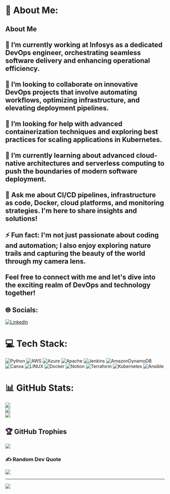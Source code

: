 # 💫 About Me:
## About Me<br><br>🔭 I’m currently working at Infosys as a dedicated DevOps engineer, orchestrating seamless software delivery and enhancing operational efficiency.<br><br>👯 I’m looking to collaborate on innovative DevOps projects that involve automating workflows, optimizing infrastructure, and elevating deployment pipelines.<br><br>🤝 I’m looking for help with advanced containerization techniques and exploring best practices for scaling applications in Kubernetes.<br><br>🌱 I’m currently learning about advanced cloud-native architectures and serverless computing to push the boundaries of modern software deployment.<br><br>💬 Ask me about CI/CD pipelines, infrastructure as code, Docker, cloud platforms, and monitoring strategies. I'm here to share insights and solutions!<br><br>⚡ Fun fact: I'm not just passionate about coding and automation; I also enjoy exploring nature trails and capturing the beauty of the world through my camera lens.<br><br>Feel free to connect with me and let's dive into the exciting realm of DevOps and technology together!<br>


## 🌐 Socials:
[![LinkedIn](https://img.shields.io/badge/LinkedIn-%230077B5.svg?logo=linkedin&logoColor=white)](https://linkedin.com/in/https://www.linkedin.com/in/pankaj-patil-344326171/) 

# 💻 Tech Stack:
![Python](https://img.shields.io/badge/python-3670A0?style=for-the-badge&logo=python&logoColor=ffdd54) ![AWS](https://img.shields.io/badge/AWS-%23FF9900.svg?style=for-the-badge&logo=amazon-aws&logoColor=white) ![Azure](https://img.shields.io/badge/azure-%230072C6.svg?style=for-the-badge&logo=azure-devops&logoColor=white) ![Apache](https://img.shields.io/badge/apache-%23D42029.svg?style=for-the-badge&logo=apache&logoColor=white) ![Jenkins](https://img.shields.io/badge/jenkins-%232C5263.svg?style=for-the-badge&logo=jenkins&logoColor=white) ![AmazonDynamoDB](https://img.shields.io/badge/Amazon%20DynamoDB-4053D6?style=for-the-badge&logo=Amazon%20DynamoDB&logoColor=white) ![Canva](https://img.shields.io/badge/Canva-%2300C4CC.svg?style=for-the-badge&logo=Canva&logoColor=white) ![LINUX](https://img.shields.io/badge/Linux-FCC624?style=for-the-badge&logo=linux&logoColor=black) ![Docker](https://img.shields.io/badge/docker-%230db7ed.svg?style=for-the-badge&logo=docker&logoColor=white) ![Notion](https://img.shields.io/badge/Notion-%23000000.svg?style=for-the-badge&logo=notion&logoColor=white) ![Terraform](https://img.shields.io/badge/terraform-%235835CC.svg?style=for-the-badge&logo=terraform&logoColor=white) ![Kubernetes](https://img.shields.io/badge/kubernetes-%23326ce5.svg?style=for-the-badge&logo=kubernetes&logoColor=white) ![Ansible](https://img.shields.io/badge/ansible-%231A1918.svg?style=for-the-badge&logo=ansible&logoColor=white)
# 📊 GitHub Stats:
![](https://github-readme-stats.vercel.app/api?username=Pankajp1997&theme=dark&hide_border=false&include_all_commits=true&count_private=true)<br/>
![](https://github-readme-streak-stats.herokuapp.com/?user=Pankajp1997&theme=dark&hide_border=false)<br/>
![](https://github-readme-stats.vercel.app/api/top-langs/?username=Pankajp1997&theme=dark&hide_border=false&include_all_commits=true&count_private=true&layout=compact)

## 🏆 GitHub Trophies
![](https://github-profile-trophy.vercel.app/?username=Pankajp1997&theme=onestar&no-frame=false&no-bg=false&margin-w=4)

### ✍️ Random Dev Quote
![](https://quotes-github-readme.vercel.app/api?type=horizontal&theme=dark)

---
[![](https://visitcount.itsvg.in/api?id=Pankajp1997&icon=0&color=0)](https://visitcount.itsvg.in)

<!-- Proudly created with GPRM ( https://gprm.itsvg.in ) -->
